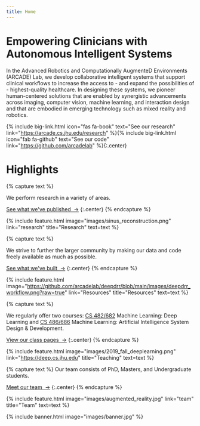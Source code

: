```yaml
---
title: Home
---
```


# Empowering Clinicians with Autonomous Intelligent Systems

In the Advanced Robotics and Computationally AugmenteD Environments (ARCADE) Lab, we develop
collaborative intelligent systems that support clinical workflows to increase the access to - and
expand the possibilities of - highest-quality healthcare. In designing these systems, we pioneer
human-centered solutions that are enabled by synergistic advancements across imaging, computer
vision, machine learning, and interaction design and that are embodied in emerging technology such
as mixed reality and robotics.


{% include big-link.html icon="fas fa-book" text="See our research" link="https://arcade.cs.jhu.edu/research" %}{% include big-link.html icon="fab fa-github" text="See our code" link="https://github.com/arcadelab" %}{:.center}

<!-- section break -->

# Highlights

{% capture text %} 

We perform research in a variety of areas.

[See what we've published &nbsp;→](research)
{:.center}
{% endcapture %}

{%
  include feature.html
  image="images/sinus_reconstruction.png"
  link="research"
  title="Research"
  text=text
%}


{% capture text %} 

We strive to further the larger community by making our data and code freely available as much as
possible.

[See what we've built &nbsp;→](resources)
{:.center}
{% endcapture %}

{%
  include feature.html
  image="https://github.com/arcadelab/deepdrr/blob/main/images/deepdrr_workflow.png?raw=true"
  link="Resources"
  title="Resources"
  text=text
%}

{% capture text %}

We regularly offer two courses: [CS 482/682](https://deep.cs.jhu.edu/deeplearning.html) Machine
Learning: Deep Learning and [CS 486/686](https://deep.cs.jhu.edu/AIsystems.html) Machine Learning:
Artificial Intelligence System Design & Development.

[View our class pages &nbsp;→](https://deep.cs.jhu.edu)
{:.center}
{% endcapture %}

{%
  include feature.html
  image="images/2019_fall_deeplearning.png"
  link="https://deep.cs.jhu.edu"
  title="Teaching"
  text=text
%}

{% capture text %}
Our team consists of PhD, Masters, and Undergraduate students.

[Meet our team &nbsp;→](team)
{:.center}
{% endcapture %}

{%
  include feature.html
  image="images/augmented_reality.jpg"
  link="team"
  title="Team"
  text=text
%}

<!-- section break -->

<!-- section full -->

{% include banner.html image="images/banner.jpg" %}
